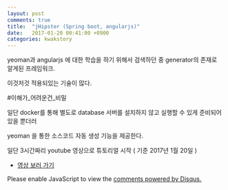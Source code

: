 ```yaml
---
layout: post
comments: true
title:  "jHipster (Spring boot, angularjs)"
date:   2017-01-20 00:41:00 +0900
categories: kwakstory
---
```


yeoman과 angularjs 에 대한 학습을 하기 위해서 검색하던 중 generator의 존재로 알게된 프레임워크.

이것저것 적용되있는 기술이 많다.

#이해가_어려운건_비밀

일단 docker를 통해 별도로 database 서버를 설치하지 않고 실행할 수 있게 준비되어 있을 뿐더러

yeoman 을 통한 소스코드 자동 생성 기능을 제공한다. 

일단 3시간짜리 youtube 영상으로 튜토리얼 시작 ( 기준 2017년 1월 20일 )
* [영상 보러 가기](https://www.youtube.com/watch?v=dzdjP3CPOCs)


<div id="disqus_thread"></div>
<script>

/**
*  RECOMMENDED CONFIGURATION VARIABLES: EDIT AND UNCOMMENT THE SECTION BELOW TO INSERT DYNAMIC VALUES FROM YOUR PLATFORM OR CMS.
*  LEARN WHY DEFINING THESE VARIABLES IS IMPORTANT: https://disqus.com/admin/universalcode/#configuration-variables*/
/*
var disqus_config = function () {
this.page.url = PAGE_URL;  // Replace PAGE_URL with your page's canonical URL variable
this.page.identifier = PAGE_IDENTIFIER; // Replace PAGE_IDENTIFIER with your page's unique identifier variable
};
*/
(function() { // DON'T EDIT BELOW THIS LINE
var d = document, s = d.createElement('script');
s.src = '//kwakyc.disqus.com/embed.js';
s.setAttribute('data-timestamp', +new Date());
(d.head || d.body).appendChild(s);
})();
</script>
<noscript>Please enable JavaScript to view the <a href="https://disqus.com/?ref_noscript">comments powered by Disqus.</a></noscript>

